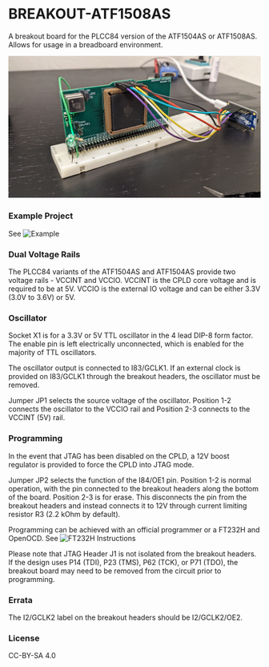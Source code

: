# BREAKOUT-ATF1508AS

A breakout board for the PLCC84 version of the ATF1504AS or ATF1508AS. Allows for usage in a breadboard environment.

![Assembled](/Assets/assembled.jpg)

### Example Project

See ![Example](/Example)

### Dual Voltage Rails

The PLCC84 variants of the ATF1504AS and ATF1504AS provide two voltage rails - VCCINT and VCCIO. VCCINT is the CPLD core voltage and is required to be at 5V. VCCIO is the external IO voltage and can be either 3.3V (3.0V to 3.6V) or 5V.

### Oscillator

Socket X1 is for a 3.3V or 5V TTL oscillator in the 4 lead DIP-8 form factor. The enable pin is left electrically unconnected, which is enabled for the majority of TTL oscillators. 

The oscillator output is connected to I83/GCLK1. If an external clock is provided on I83/GCLK1 through the breakout headers, the oscillator must be removed.

Jumper JP1 selects the source voltage of the oscillator. Position 1-2 connects the oscillator to the VCCIO rail and Position 2-3 connects to the VCCINT (5V) rail.

### Programming

In the event that JTAG has been disabled on the CPLD, a 12V boost regulator is provided to force the CPLD into JTAG mode.

Jumper JP2 selects the function of the I84/OE1 pin. Position 1-2 is normal operation, with the pin connected to the breakout headers along the bottom of the board. Position 2-3 is for erase. This disconnects the pin from the breakout headers and instead connects it to 12V through current limiting resistor R3 (2.2 kOhm by default).

Programming can be achieved with an official programmer or a FT232H and OpenOCD. See ![FT232H Instructions](https://github.com/teknoman117/P80C550-SPM-CPLD#flashing-cpld-without-an-expensive-programmer)

Please note that JTAG Header J1 is not isolated from the breakout headers. If the design uses P14 (TDI), P23 (TMS), P62 (TCK), or P71 (TDO), the breakout board may need to be removed from the circuit prior to programming.

### Errata

The I2/GCLK2 label on the breakout headers should be I2/GCLK2/OE2.

### License

CC-BY-SA 4.0
